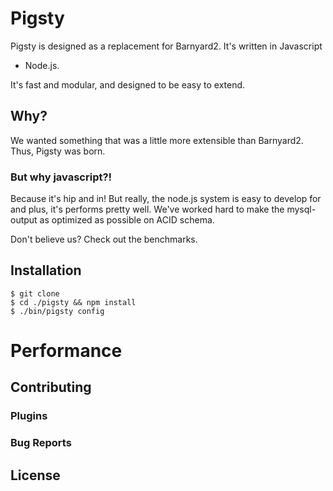 # Pigsty

Pigsty is designed as a replacement for Barnyard2.  It's written in Javascript
+ Node.js.

It's fast and modular, and designed to be easy to extend.  

## Why?

We wanted something that was a little more extensible than Barnyard2.  
Thus, Pigsty was born.

### But why javascript?!

Because it's hip and in!  But really, the node.js system is easy to develop
for and plus, it's performs pretty well. We've worked hard to make the mysql-output 
as optimized as possible on ACID schema.  

Don't believe us? Check out the benchmarks.

## Installation

    $ git clone 
    $ cd ./pigsty && npm install
    $ ./bin/pigsty config

# Performance

## Contributing

### Plugins
### Bug Reports

## License








